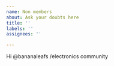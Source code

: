 ```yaml
---
name: Non members
about: Ask your doubts here
title: ''
labels: ''
assignees: ''

---
```


Hi @bananaleafs /electronics community
